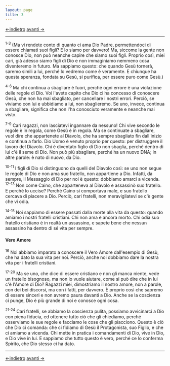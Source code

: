 ```yaml
---
layout: page
title: 3
---
```

[<-indietro](gv02.html) [avanti ->](gv04.html)

--------------------------------

<sup>1-3</sup> (Ma vi rendete conto di quanto ci ama Dio Padre,
permettendoci di essere chiamati suoi figli? E lo siamo per davvero! Ma,
siccome la gente non conosce Dio, non può neanche capire che siamo suoi
figli. Proprio così, miei cari, già adesso siamo figli di Dio e non
immaginiamo nemmeno cosa diventeremo in futuro. Ma sappiamo questo: che
quando Gesù tornerà, saremo simili a lui, perché lo vedremo come è
veramente. E chiunque ha questa speranza, fondata su Gesù, si purifica,
per essere puro come Gesù.)

<sup>4-6</sup> Ma chi continua a sbagliare è fuori, perché ogni errore è
una violazione delle regole di Dio. Voi l'avete capito che Dio ci ha
concesso di conoscere Gesù, che non ha mai sbagliato, per cancellare i
nostri errori. Perciò, se viviamo con lui e ubbidiamo a lui, non
sbaglieremo. Se uno, invece, continua a sbagliare, significa che non
l'ha conosciuto veramente e neanche mai visto.

<sup>7-9</sup> Cari ragazzi, non lasciatevi ingannare da nessuno! Chi
vive secondo le regole è in regola, come Gesù è in regola. Ma se
continuate a sbagliare, vuol dire che appartenete al Diavolo, che ha
sempre sbagliato fin dall'inizio e continua a farlo. Dio Uomo è venuto
proprio per questo: per distruggere il lavoro del Diavolo. Chi è
diventato figlio di Dio non sbaglia, perché dentro di lui c'è il seme di
Dio. Non può più sbagliare, perché ha un nuovo DNA; in altre parole: è
nato di nuovo, da Dio.

<sup>10-11</sup> I figli di Dio si distinguono da quelli del Diavolo
così: se uno non segue le regole di Dio e non ama suo fratello, non
appartiene a Dio. Infatti, da sempre, il Messaggio di Dio per noi è
questo: dobbiamo amarci a vicenda. <sup>12-13</sup> Non come Caino, che
apparteneva al Diavolo e assassinò suo fratello. E perché lo uccise?
Perché Caino si comportava male, e suo fratello cercava di piacere a
Dio. Perciò, cari fratelli, non meravigliatevi se c'è gente che vi odia.

<sup>14-15</sup> Noi sappiamo di essere passati dalla morte alla vita da
questo: quando amiamo i nostri fratelli cristiani. Chi non ama è ancora
morto. Chi odia suo fratello cristiano è in realtà un assassino, e
sapete bene che nessun assassino ha dentro di sé vita per sempre.

#### Vero Amore

<sup>16</sup> Noi abbiamo imparato a conoscere il Vero Amore
dall'esempio di Gesù, che ha dato la sua vita per noi. Perciò, anche noi
dobbiamo dare la nostra vita per i fratelli cristiani.

<sup>17-20</sup> Ma se uno, che dice di essere cristiano e non gli manca
niente, vede un fratello bisognoso, ma non lo vuole aiutare, come si può
dire che in lui c'è l'Amore di Dio? Ragazzi miei, dimostriamo il nostro
amore, non a parole, con dei bei discorsi, ma con i fatti, per davvero.
È proprio così che sapremo di essere sinceri e non avremo paura davanti
a Dio. Anche se la coscienza ci punge, Dio è più grande di noi e conosce
ogni cosa.

<sup>21-24</sup> Cari fratelli, se abbiamo la coscienza pulita, possiamo
avvicinarci a Dio con piena fiducia, ed ottenere tutto ciò che gli
chiediamo, perché osserviamo le sue regole e facciamo le cose che gli
piacciono. Questo è ciò che Dio ci comanda: che ci fidiamo di Gesù il
Protagonista, suo Figlio, e che ci amiamo a vicenda. Chi mette in
pratica i comandamenti di Dio, vive in Dio, e Dio vive in lui. E
sappiamo che tutto questo è vero, perché ce lo conferma Spirito, che Dio
stesso ci ha dato.

---------------------------------------
[<-indietro](1gv02.html) [avanti ->](1gv034.html)

